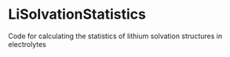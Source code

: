 # LiSolvationStatistics
Code for calculating the statistics of lithium solvation structures in electrolytes
